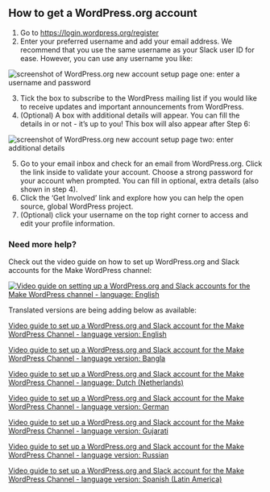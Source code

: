 ## How to get a WordPress.org account

1. Go to https://login.wordpress.org/register
2. Enter your preferred username and add your email address. We recommend that you use the same username as your Slack user ID for ease. However, you can use any username you like:

  ![screenshot of WordPress.org new account setup page one: enter a username and password](https://github.com/WordPress/contributor-day-handbook/blob/master/images/Create%20wordpress-org%20account%2001_EN.png)

3. Tick the box to subscribe to the WordPress mailing list if you would like to receive updates and important announcements from WordPress.
4. (Optional) A box with additional details will appear. You can fill the details in or not - it’s up to you! This box will also appear after Step 6: 

  ![screenshot of WordPress.org new account setup page two: enter additional details](https://github.com/WordPress/contributor-day-handbook/blob/master/images/Create_wordpressorg%20account%2002_EN.png)


5. Go to your email inbox and check for an email from WordPress.org. Click the link inside to validate your account.
Choose a strong password for your account when prompted. You can fill in optional, extra details (also shown in step 4). 
6. Click the ‘Get Involved’ link and explore how you can help the open source, global WordPress project. 
7. (Optional) click your username on the top right corner to access and edit your profile information.

### Need more help?
Check out the video guide on how to set up WordPress.org and Slack accounts for the Make WordPress channel:

[![Video guide on setting up a WordPress.org and Slack accounts for the Make WordPress channel - language: English](https://i.ytimg.com/vi/XjO7sGhNJ9o/maxresdefault.jpg)](//www.youtube.com/watch?v=XjO7sGhNJ9o "Set up a WordPress.org and Slack account for the Make WordPress Channel - English-language version")

Translated versions are being adding below as available:

[Video guide to set up a WordPress.org and Slack account for the Make WordPress Channel - language version: English](//www.youtube.com/watch?v=watch?v=XjO7sGhNJ9o "Video guide to set up a WordPress.org and Slack account for the Make WordPress Channel - English")

[Video guide to set up a WordPress.org and Slack account for the Make WordPress Channel - language version: Bangla](//www.youtube.com/watch?v=Cldxz9ihia0 "Video guide to set up a WordPress.org and Slack account for the Make WordPress Channel - Bangla (no captions)")

[Video guide to set up a WordPress.org and Slack account for the Make WordPress Channel - language: Dutch (Netherlands)](//www.youtube.com/watch?v=T0vuo8tFeJg "Video guide to set up a WordPress.org and Slack account for the Make WordPress Channel - Dutch (Netherlands)")

[Video guide to set up a WordPress.org and Slack account for the Make WordPress Channel - language version: German](//www.youtube.com/watch?v=XpQVHvFji6c "Video guide to set up a WordPress.org and Slack account for the Make WordPress Channel - German")

[Video guide to set up a WordPress.org and Slack account for the Make WordPress Channel - language version: Gujarati](//www.youtube.com/watch?v=y6N0-On6fVc "Video guide to set up a WordPress.org and Slack account for the Make WordPress Channel - Gujarati")

[Video guide to set up a WordPress.org and Slack account for the Make WordPress Channel - language version: Russian](//www.youtube.com/watch?v=liBPJEyIe8k "Video guide to set up a WordPress.org and Slack account for the Make WordPress Channel - Russian")

[Video guide to set up a WordPress.org and Slack account for the Make WordPress Channel - language version: Spanish (Latin America)](//www.youtube.com/watch?v=zjGzfVeTzvA "Video guide to set up a WordPress.org and Slack account for the Make WordPress Channel - Spanish (Latin America)")

